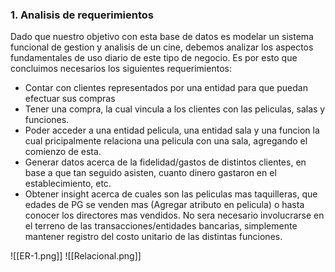 
### 1. Analisis de requerimientos

Dado que nuestro objetivo con esta base de datos es modelar un sistema funcional de gestion y analisis de un cine, debemos analizar los aspectos fundamentales de uso diario de este tipo de negocio. Es por esto que concluimos necesarios los siguientes requerimientos:
- Contar con clientes representados por una entidad para que puedan efectuar sus compras
- Tener una compra, la cual vincula a los clientes con las peliculas, salas y funciones.
- Poder acceder a una entidad pelicula, una entidad sala y una funcion la cual pricipalmente relaciona una pelicula con una sala, agregando el comienzo de esta.
- Generar datos acerca de la fidelidad/gastos de distintos clientes, en base a que tan seguido asisten, cuanto dinero gastaron en el establecimiento, etc.
- Obtener insight acerca de cuales son las peliculas mas taquilleras, que edades de PG se venden mas (Agregar atributo en pelicula) o hasta conocer los directores mas vendidos.
No sera necesario involucrarse en el terreno de las transacciones/entidades bancarias, simplemente mantener registro del costo unitario de las distintas funciones.


![[ER-1.png]]
![[Relacional.png]]

